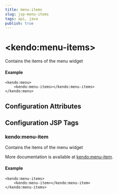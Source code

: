 ```yaml
---
title: menu-items
slug: jsp-menu-items
tags: api, java
publish: true
---
```


# \<kendo:menu-items\>

Contains the items of the menu widget

#### Example
    <kendo:menu>
        <kendo:menu-items></kendo:menu-items>
    </kendo:menu>

## Configuration Attributes


##  Configuration JSP Tags

### kendo:menu-item

Contains the items of the menu widget

More documentation is available at [kendo:menu-item](menu/item).

#### Example

    <kendo:menu-items>
        <kendo:menu-item></kendo:menu-item>
    </kendo:menu-items>

